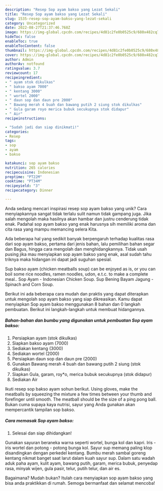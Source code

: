 ```yaml
---
description: "Resep Sop ayam bakso yang Lezat Sekali"
title: "Resep Sop ayam bakso yang Lezat Sekali"
slug: 1535-resep-sop-ayam-bakso-yang-lezat-sekali
category: Uncategorized
date: 2022-08-27T21:37:46.768Z
image: https://img-global.cpcdn.com/recipes/4d81c2fe0b0525c9/680x482cq70/sop-ayam-bakso-foto-resep-utama.jpg
hideToc: false
enableToc: true
enableTocContent: false
thumbnail: https://img-global.cpcdn.com/recipes/4d81c2fe0b0525c9/680x482cq70/sop-ayam-bakso-foto-resep-utama.jpg
cover: https://img-global.cpcdn.com/recipes/4d81c2fe0b0525c9/680x482cq70/sop-ayam-bakso-foto-resep-utama.jpg
author: Admin
authorAv: notfound
ratingvalue: 3.7
reviewcount: 17
recipeingredient:
- " ayam stok dikulkas"
- " bakso ayam 7000"
- " kentang 3000"
- " wortel 2000"
- " daun sop dan daun pre 2000"
- " Bawang merah 4 buah dan bawang putih 2 siung stok dikulkas"
- " Gula garam royo merica bubuk secukupnya stok didapur"
- " Air"
recipeinstructions:

- "Sudah jadi dan siap dinikmati!"
categories:
- Resep
tags:
- sop
- ayam
- bakso

katakunci: sop ayam bakso 
nutrition: 265 calories
recipecuisine: Indonesian
preptime: "PT22M"
cooktime: "PT34M"
recipeyield: "3"
recipecategory: Dinner

---
```





Anda sedang mencari inspirasi resep sop ayam bakso yang unik? Cara menyiapkannya sangat tidak terlalu sulit namun tidak gampang juga. Jika salah mengolah maka hasilnya akan hambar dan justru cenderung tidak enak. Padahal sop ayam bakso yang enak harusnya sih memiliki aroma dan cita rasa yang mampu memancing selera Kita.





Ada beberapa hal yang sedikit banyak berpengaruh terhadap kualitas rasa dari sop ayam bakso, pertama dari jenis bahan, lalu pemilihan bahan segar dan Bagus, hingga cara mengolah dan menghidangkannya. Tidak usah pusing jika mau menyiapkan sop ayam bakso yang enak,      asal sudah tahu triknya maka hidangan ini dapat jadi suguhan spesial.














Sup bakso ayam (chicken meatballs soup) can be enjoyed as is, or you can boil some rice noodles, ramen noodles, udon, e.t.c. to make a complete meal.. Sop Ayam - Indonesian Chicken Soup. Sup Bening Bayam Jagung - Spinach and Corn Soup.






Berikut ini ada beberapa cara mudah dan praktis yang dapat diterapkan untuk mengolah sop ayam bakso yang siap dikreasikan. Kamu dapat menyiapkan Sop ayam bakso menggunakan 8 bahan dan 0 langkah pembuatan. Berikut ini langkah-langkah untuk membuat hidangannya.

<!--inarticleads1-->

##### Bahan-bahan dan bumbu yang digunakan untuk pembuatan Sop ayam bakso:

1. Persiapkan  ayam (stok dikulkas)
1. Siapkan  bakso ayam (7000)
1. Sediakan  kentang (3000)
1. Sediakan  wortel (2000)
1. Persiapkan  daun sop dan daun pre (2000)
1. Gunakan  Bawang merah 4 buah dan bawang putih 2 siung (stok dikulkas)
1. Siapkan  Gula, garam, roy*o, merica bubuk secukupnya (stok didapur)
1. Sediakan  Air


Ikuti resep sop bakso ayam sohun berikut. Using gloves, make the meatballs by squeezing the mixture a few times between your thumb and forefinger until smooth. The meatball should be the size of a ping pong ball. Bukan cuma supaya kaya nutrisi, sayur yang Anda gunakan akan mempercantik tampilan sop bakso. 

<!--inarticleads2-->

##### Cara memasak Sop ayam bakso:


1. Selesai dan siap dihidangkan!

Gunakan sayuran beraneka warna seperti wortel, bunga kol dan kapri. Iris - iris wortel dan potong - potong bunga kol. Sayur sup memang paling klop disandingkan dengan perkedel kentang. Bumbu merah sambal goreng kentang nikmat banget saat larut dalam kuah sayur sup. Dalam satu wadah aduk paha ayam, kulit ayam, bawang putih, garam, merica bubuk, penyedap rasa, minyak wijen, gula pasir, telur, putih telur, dan air es. 

Bagaimana? Mudah bukan? Itulah cara menyiapkan sop ayam bakso yang bisa anda praktikkan di rumah. Semoga bermanfaat dan selamat mencoba!
